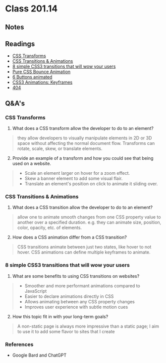 # Class 201.14

## Notes


## Readings
- [CSS Transforms](http://learn.shayhowe.com/advanced-html-css/css-transforms/)
- [CSS Transitions & Animations](http://learn.shayhowe.com/advanced-html-css/transitions-animations/)
- [8 simple CSS3 transitions that will wow your users](http://www.webdesignerdepot.com/2014/05/8-simple-css3-transitions-that-will-wow-your-users)
- [Pure CSS Bounce Animation](http://codepen.io/dp_lewis/pen/gCfBv)
- [6 Buttons animated](http://codepen.io/retyui/pen/ByoaXV)
- [CSS3 Animations: Keyframes](http://codepen.io/akshaychauhan/pen/oAfae)
- [404](http://codepen.io/kieranfivestars/pen/MYdQxX)


## Q&A's

### CSS Transforms


1. What does a CSS transform allow the developer to do to an element?
> they allow developers to visually manipulate elements in 2D or 3D space without affecting the normal document flow. Transforms can rotate, scale, skew, or translate elements.
2. Provide an example of a transform and how you could see that being used on a website.
> - Scale an element larger on hover for a zoom effect.
> - Skew a banner element to add some visual flair.
> - Translate an element's position on click to animate it sliding over.

### CSS Transitions & Animations
1. What does a CSS transition allow the developer to do to an element?
> allow one to animate smooth changes from one CSS property value to another over a specified duration. e.g. they can animate size, position, color, opacity, etc. of elements.

2. How does a CSS animation differ from a CSS transition?
> CSS transitions animate between just two states, like hover to not hover. CSS animations can define multiple keyframes to animate.

### 8 simple CSS3 transitions that will wow your users
1. What are some benefits to using CSS transitions on websites?
> - Smoother and more performant animations compared to JavaScript
> - Easier to declare animations directly in CSS
> - Allows animating between any CSS property changes
> - Improves user experience with subtle motion cues

2. How this topic fit in with your long-term goals?
> A non-static page is always more impressive than a static page; I aim to use it to add some flavor to sites that I create


### References
- Google Bard and ChatGPT
